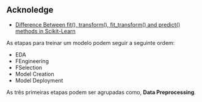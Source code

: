 ## Acknoledge
- [Difference Between fit(), transform(), fit_transform() and predict() methods in Scikit-Learn](https://www.youtube.com/watch?app=desktop&v=BotYLBQfd5M)

As etapas para treinar um modelo podem seguir a seguinte ordem:
- EDA
- FEngineering
- FSelection
- Model Creation
- Model Deployment

As três primeiras etapas podem ser agrupadas como, **Data Preprocessing**.
